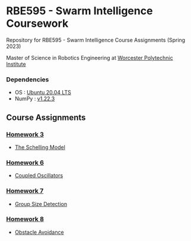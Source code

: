 # RBE595 - Swarm Intelligence Coursework

Repository for RBE595 - Swarm Intelligence Course Assignments (Spring 2023)

Master of Science in Robotics Engineering at [Worcester Polytechnic Institute](https://www.wpi.edu/)

### Dependencies
- OS : [Ubuntu 20.04 LTS](https://releases.ubuntu.com/20.04/)
- NumPy : [v1.22.3](https://numpy.org/)

## Course Assignments

### [Homework 3]()
- [The Schelling Model]()

### [Homework 6]()
- [Coupled Oscillators]()

### [Homework 7]()
- [Group Size Detection]()

### [Homework 8]()
- [Obstacle Avoidance]()
